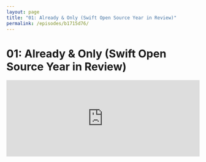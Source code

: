 ```yaml
---
layout: page
title: "01: Already & Only (Swift Open Source Year in Review)"
permalink: /episodes/b1715d76/
---
```


# 01: Already & Only (Swift Open Source Year in Review)

<iframe frameBorder="0" height="200px" scrolling="no" seamless src="https://player.simplecast.com/5ef79daf-bbc9-4654-a335-0f4f7c02bd61" width="100%" />

In this episode we take a look at the first full year of open source Swift development and the first complete release cycle (for 3.0) that happened completely in the open. We reflect on where we've been and how we got here. We discuss the initial launch, Swift evolution, the "Great Swift 3 Migration", and more!

- Open source [announcement](https://developer.apple.com/swift/blog/?id=34)
- First [Swift.org blog post](https://swift.org/blog/welcome/)
- First issue of [Swift Weekly Brief](https://swiftweekly.github.io/issue-0/)
- First [commit](https://github.com/apple/swift/commit/18844bc65229786b96b89a9fc7739c0fc897905e) to Swift
- [Core Team](https://swift.org/community/#community-structure)
- Swift Evolution [proposals](https://apple.github.io/swift-evolution/)
- [SE-0081](https://github.com/apple/swift-evolution/blob/master/proposals/0081-move-where-expression.md): Move `where` clause to end of declaration
- [SE-0004](https://github.com/apple/swift-evolution/blob/master/proposals/0004-remove-pre-post-inc-decrement.md): Remove the` ++` and `--` operators
- [SE-0007](https://github.com/apple/swift-evolution/blob/master/proposals/0007-remove-c-style-for-loops.md): Remove C-style for-loops with conditions and incrementers
- Email: [Winding down the Swift 3 release](http://thread.gmane.org/gmane.comp.lang.swift.evolution/17276)
- Change to [Swift 3 goals](https://github.com/apple/swift-evolution/commit/06b69a6e51a71a462c268da60b51a18966dba31b)
- Email: [End of source-breaking changes for Swift 3](https://lists.swift.org/pipermail/swift-evolution-announce/2016-July/000264.html)
- [Generics Manifesto](https://github.com/apple/swift/blob/master/docs/GenericsManifesto.md)
- [ABI Stability Manifesto](https://github.com/apple/swift/blob/master/docs/ABIStabilityManifesto.md)
- Swift 2 to Swift 3 [migration guide](https://swift.org/migration-guide/)
- Tooling: [SourceKit](https://github.com/apple/swift/tree/master/tools/SourceKit)
- Ryan Olson, [Is Apple Using Swift in iOS?](https://medium.com/ios-os-x-development/is-apple-using-swift-4a6c80f74599#.rvuxtu4vc), ([Hacker News](https://news.ycombinator.com/item?id=10923027))
- [Swift Package Manager](https://github.com/apple/swift-package-manager)
- [Swift Playgrounds](https://www.apple.com/swift/playgrounds/) for iPad
